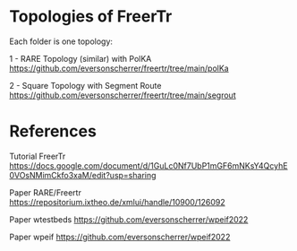# Topologies of FreerTr


Each folder is one topology:

1 - RARE Topology (similar) with PolKA https://github.com/eversonscherrer/freertr/tree/main/polKa

2 - Square Topology with Segment Route https://github.com/eversonscherrer/freertr/tree/main/segrout


# References

Tutorial FreerTr
https://docs.google.com/document/d/1GuLc0Nf7UbP1mGF6mNKsY4QcyhE0VOsNMimCkfo3xaM/edit?usp=sharing

Paper RARE/Freertr
https://repositorium.ixtheo.de/xmlui/handle/10900/126092

Paper wtestbeds
https://github.com/eversonscherrer/wpeif2022

Paper wpeif
https://github.com/eversonscherrer/wpeif2022
